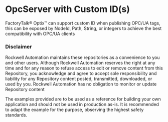 # OpcServer with Custom ID(s)

FactoryTalk® Optix™ can support custom ID when publishing OPC/UA tags, this can be exposed by NodeId, Path, String, or integers to achieve the best compatibility with OPC/UA clients

### Disclaimer

Rockwell Automation maintains these repositories as a convenience to you and other users. Although Rockwell Automation reserves the right at any time and for any reason to refuse access to edit or remove content from this Repository, you acknowledge and agree to accept sole responsibility and liability for any Repository content posted, transmitted, downloaded, or used by you. Rockwell Automation has no obligation to monitor or update Repository content

The examples provided are to be used as a reference for building your own application and should not be used in production as-is. It is recommended to adapt the example for the purpose, observing the highest safety standards.
